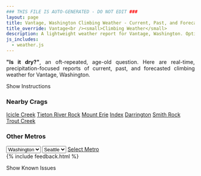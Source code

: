 ```yaml
---
### THIS FILE IS AUTO-GENERATED - DO NOT EDIT ###
layout: page
title: Vantage, Washington Climbing Weather - Current, Past, and Forecasted Report
title_override: Vantage<br /><small>Climbing Weather</small>
description: A lightweight weather report for Vantage, Washington. Optimized for slow internet connections.
js_includes:
  - weather.js
---
```


<section class="measure center lh-copy f5-ns f6 ph2 mv4" style="text-align: justify;">
<strong>"Is it dry?"</strong>, an oft-repeated, age-old question. Here are real-time,
precipitation-focused reports of current, past, and forecasted climbing weather for Vantage, Washington.
</section>

<p id="settings-toggle" class="mw5 b center tc hover-light-red black-70 pointer">Show Instructions</p>
<section id="settings" class="overflow-hidden" style="display:none;">
    <div class="mv2 ph2 center">
        <div class="fn f6 tc pv2">
            <p class="measure lh-copy center"><strong>Show/hide hourly forecasts</strong> by clicking the desired day.</p>
            <hr class="mw5 p0 mv2 o-60 b0 bt b--light-red light-red bg-light-red">
            <p class="measure lh-copy center"><strong>Current and Past conditions</strong> are measured by the nearest weather station. <strong>Forecast conditions</strong> are calculated and polled separately.</p>
            <hr class="mw5 p0 mv2 o-60 b0 bt b--light-red light-red bg-light-red">
            <p class="measure lh-copy center"><strong>Having issues?</strong> Try <a id="clear-cache" class="no-underline relative fancy-link light-red hover-light-red" href="#">clearing the local cache</a>.</p>
            <hr class="mw5 p0 mv2 o-60 b0 bt b--light-red light-red bg-light-red">
            <p class="measure lh-copy center">Weather data sourced from <a class="no-underline fancy-link relative light-red" target="_blank" href="https://www.weather.gov/documentation/services-web-api">weather.gov</a>.</p>
        </div>
    </div>
</section>
<section id="weather" data-crag="vantage-washington" class="mv4-ns mv3 ph2 center"></section>
<section id="nearby" class="tc lh-copy">
  <h3>Nearby Crags</h3>
<a class="nowrap no-underline fancy-link relative light-red mh3" href="/crags/icicle-creek-washington-weather.html">Icicle Creek</a>
<a class="nowrap no-underline fancy-link relative light-red mh3" href="/crags/tieton-river-rock-washington-weather.html">Tieton River Rock</a>
<a class="nowrap no-underline fancy-link relative light-red mh3" href="/crags/mount-erie-washington-weather.html">Mount Erie</a>
<a class="nowrap no-underline fancy-link relative light-red mh3" href="/crags/index-washington-weather.html">Index</a>
<a class="nowrap no-underline fancy-link relative light-red mh3" href="/crags/darrington-washington-weather.html">Darrington</a>
<a class="nowrap no-underline fancy-link relative light-red mh3" href="/crags/smith-rock-oregon-weather.html">Smith Rock</a>
<a class="nowrap no-underline fancy-link relative light-red mh3" href="/crags/trout-creek-oregon-weather.html">Trout Creek</a>
</section>
<section id="nearby" class="tc lh-copy">
  <h3>Other Metros</h3>
  <select class="ma1 bg-near-white pa2" id="stateSel">
    <option value="Texas">Texas</option>
    <option value="Washington" selected>Washington</option>
    <option value="Colorado">Colorado</option>
    <option value="Tennessee">Tennessee</option>
    <option value="Utah">Utah</option>
    <option value="California">California</option>
  </select>
  <select class="ma1 bg-near-white pa2" id="citySel">
    <option value="Seattle" selected>Seattle</option>
  </select>
  <a id="selectMetro" class="f6 link dim ph3 pv2 ma1 dib white bg-light-red" href="/crags/seattle-washington-weather.html">Select Metro</a>
  <script>
    var states = [];
    states["Texas"] = "Austin"
    states["Washington"] = "Seattle"
    states["Colorado"] = "Denver"
    states["Tennessee"] = "Nashville"
    states["Utah"] = "Salt Lake City"
    states["California"] = "San Francisco|Los Angeles"
  </script>
</section>
{% include feedback.html %}
<p id="issues-toggle" class="mw5 b center tc hover-light-red black-70 pointer">Show Known Issues</p>
<section id="issues" class="overflow-hidden tc f6">
</section>

<script>
  var weekly_OTX_54_74 = {"updated":"2021-02-04T07:01:31+00:00","units":"us","forecastGenerator":"BaselineForecastGenerator","generatedAt":"2021-02-04T08:47:25+00:00","updateTime":"2021-02-04T07:01:31+00:00","validTimes":"2021-02-04T01:00:00+00:00/P7D","elevation":{"value":374.904,"unitCode":"unit:m"},"periods":[{"number":1,"name":"Overnight","startTime":"2021-02-04T00:00:00-08:00","endTime":"2021-02-04T06:00:00-08:00","isDaytime":false,"temperature":33,"temperatureUnit":"F","temperatureTrend":null,"windSpeed":"7 mph","windDirection":"W","icon":"https://api.weather.gov/icons/land/night/bkn?size=medium","shortForecast":"Mostly Cloudy","detailedForecast":"Mostly cloudy, with a low around 33. West wind around 7 mph."},{"number":2,"name":"Thursday","startTime":"2021-02-04T06:00:00-08:00","endTime":"2021-02-04T18:00:00-08:00","isDaytime":true,"temperature":45,"temperatureUnit":"F","temperatureTrend":"falling","windSpeed":"7 to 13 mph","windDirection":"W","icon":"https://api.weather.gov/icons/land/day/bkn?size=medium","shortForecast":"Partly Sunny","detailedForecast":"Partly sunny. High near 45, with temperatures falling to around 41 in the afternoon. West wind 7 to 13 mph, with gusts as high as 21 mph."},{"number":3,"name":"Thursday Night","startTime":"2021-02-04T18:00:00-08:00","endTime":"2021-02-05T06:00:00-08:00","isDaytime":false,"temperature":37,"temperatureUnit":"F","temperatureTrend":null,"windSpeed":"13 mph","windDirection":"SW","icon":"https://api.weather.gov/icons/land/night/sct?size=medium","shortForecast":"Partly Cloudy","detailedForecast":"Partly cloudy, with a low around 37. Southwest wind around 13 mph, with gusts as high as 21 mph."},{"number":4,"name":"Friday","startTime":"2021-02-05T06:00:00-08:00","endTime":"2021-02-05T18:00:00-08:00","isDaytime":true,"temperature":51,"temperatureUnit":"F","temperatureTrend":null,"windSpeed":"10 to 16 mph","windDirection":"W","icon":"https://api.weather.gov/icons/land/day/few?size=medium","shortForecast":"Sunny","detailedForecast":"Sunny, with a high near 51. West wind 10 to 16 mph, with gusts as high as 26 mph."},{"number":5,"name":"Friday Night","startTime":"2021-02-05T18:00:00-08:00","endTime":"2021-02-06T06:00:00-08:00","isDaytime":false,"temperature":34,"temperatureUnit":"F","temperatureTrend":null,"windSpeed":"8 to 13 mph","windDirection":"W","icon":"https://api.weather.gov/icons/land/night/few?size=medium","shortForecast":"Mostly Clear","detailedForecast":"Mostly clear, with a low around 34. West wind 8 to 13 mph, with gusts as high as 21 mph."},{"number":6,"name":"Saturday","startTime":"2021-02-06T06:00:00-08:00","endTime":"2021-02-06T18:00:00-08:00","isDaytime":true,"temperature":48,"temperatureUnit":"F","temperatureTrend":null,"windSpeed":"10 to 15 mph","windDirection":"W","icon":"https://api.weather.gov/icons/land/day/sct?size=medium","shortForecast":"Mostly Sunny","detailedForecast":"Mostly sunny, with a high near 48."},{"number":7,"name":"Saturday Night","startTime":"2021-02-06T18:00:00-08:00","endTime":"2021-02-07T06:00:00-08:00","isDaytime":false,"temperature":33,"temperatureUnit":"F","temperatureTrend":null,"windSpeed":"8 to 13 mph","windDirection":"W","icon":"https://api.weather.gov/icons/land/night/few?size=medium","shortForecast":"Mostly Clear","detailedForecast":"Mostly clear, with a low around 33."},{"number":8,"name":"Sunday","startTime":"2021-02-07T06:00:00-08:00","endTime":"2021-02-07T18:00:00-08:00","isDaytime":true,"temperature":45,"temperatureUnit":"F","temperatureTrend":null,"windSpeed":"9 mph","windDirection":"W","icon":"https://api.weather.gov/icons/land/day/sct?size=medium","shortForecast":"Mostly Sunny","detailedForecast":"Mostly sunny, with a high near 45."},{"number":9,"name":"Sunday Night","startTime":"2021-02-07T18:00:00-08:00","endTime":"2021-02-08T06:00:00-08:00","isDaytime":false,"temperature":30,"temperatureUnit":"F","temperatureTrend":null,"windSpeed":"8 mph","windDirection":"NW","icon":"https://api.weather.gov/icons/land/night/sct?size=medium","shortForecast":"Partly Cloudy","detailedForecast":"Partly cloudy, with a low around 30."},{"number":10,"name":"Monday","startTime":"2021-02-08T06:00:00-08:00","endTime":"2021-02-08T18:00:00-08:00","isDaytime":true,"temperature":41,"temperatureUnit":"F","temperatureTrend":null,"windSpeed":"8 mph","windDirection":"N","icon":"https://api.weather.gov/icons/land/day/sct?size=medium","shortForecast":"Mostly Sunny","detailedForecast":"Mostly sunny, with a high near 41."},{"number":11,"name":"Monday Night","startTime":"2021-02-08T18:00:00-08:00","endTime":"2021-02-09T06:00:00-08:00","isDaytime":false,"temperature":27,"temperatureUnit":"F","temperatureTrend":null,"windSpeed":"7 mph","windDirection":"N","icon":"https://api.weather.gov/icons/land/night/sct?size=medium","shortForecast":"Partly Cloudy","detailedForecast":"Partly cloudy, with a low around 27."},{"number":12,"name":"Tuesday","startTime":"2021-02-09T06:00:00-08:00","endTime":"2021-02-09T18:00:00-08:00","isDaytime":true,"temperature":39,"temperatureUnit":"F","temperatureTrend":null,"windSpeed":"9 mph","windDirection":"N","icon":"https://api.weather.gov/icons/land/day/sct?size=medium","shortForecast":"Mostly Sunny","detailedForecast":"Mostly sunny, with a high near 39."},{"number":13,"name":"Tuesday Night","startTime":"2021-02-09T18:00:00-08:00","endTime":"2021-02-10T06:00:00-08:00","isDaytime":false,"temperature":26,"temperatureUnit":"F","temperatureTrend":null,"windSpeed":"8 mph","windDirection":"N","icon":"https://api.weather.gov/icons/land/night/sct?size=medium","shortForecast":"Partly Cloudy","detailedForecast":"Partly cloudy, with a low around 26."},{"number":14,"name":"Wednesday","startTime":"2021-02-10T06:00:00-08:00","endTime":"2021-02-10T18:00:00-08:00","isDaytime":true,"temperature":38,"temperatureUnit":"F","temperatureTrend":null,"windSpeed":"6 to 9 mph","windDirection":"N","icon":"https://api.weather.gov/icons/land/day/bkn?size=medium","shortForecast":"Partly Sunny","detailedForecast":"Partly sunny, with a high near 38."}]}
  var hourly_OTX_54_74 = {"@context":["https://geojson.org/geojson-ld/geojson-context.jsonld",{"@version":"1.1","wx":"https://api.weather.gov/ontology#","geo":"http://www.opengis.net/ont/geosparql#","unit":"http://codes.wmo.int/common/unit/","@vocab":"https://api.weather.gov/ontology#"}],"type":"Feature","geometry":{"type":"Polygon","coordinates":[[[-119.9892159,47.0239518],[-119.98355620000001,47.0032513],[-119.9532781,47.0070976],[-119.9589313,47.0277982],[-119.9892159,47.0239518]]]},"properties":{"updated":"2021-02-04T07:01:31+00:00","units":"us","forecastGenerator":"HourlyForecastGenerator","generatedAt":"2021-02-04T08:47:26+00:00","updateTime":"2021-02-04T07:01:31+00:00","validTimes":"2021-02-04T01:00:00+00:00/P7D","elevation":{"value":374.904,"unitCode":"unit:m"},"periods":[{"number":1,"name":"","startTime":"2021-02-04T00:00:00-08:00","endTime":"2021-02-04T01:00:00-08:00","isDaytime":false,"temperature":34,"temperatureUnit":"F","temperatureTrend":null,"windSpeed":"7 mph","windDirection":"W","icon":"https://api.weather.gov/icons/land/night/sct?size=small","shortForecast":"Partly Cloudy","detailedForecast":""},{"number":2,"name":"","startTime":"2021-02-04T01:00:00-08:00","endTime":"2021-02-04T02:00:00-08:00","isDaytime":false,"temperature":33,"temperatureUnit":"F","temperatureTrend":null,"windSpeed":"7 mph","windDirection":"W","icon":"https://api.weather.gov/icons/land/night/sct?size=small","shortForecast":"Partly Cloudy","detailedForecast":""},{"number":3,"name":"","startTime":"2021-02-04T02:00:00-08:00","endTime":"2021-02-04T03:00:00-08:00","isDaytime":false,"temperature":34,"temperatureUnit":"F","temperatureTrend":null,"windSpeed":"7 mph","windDirection":"W","icon":"https://api.weather.gov/icons/land/night/bkn?size=small","shortForecast":"Mostly Cloudy","detailedForecast":""},{"number":4,"name":"","startTime":"2021-02-04T03:00:00-08:00","endTime":"2021-02-04T04:00:00-08:00","isDaytime":false,"temperature":34,"temperatureUnit":"F","temperatureTrend":null,"windSpeed":"7 mph","windDirection":"W","icon":"https://api.weather.gov/icons/land/night/bkn?size=small","shortForecast":"Mostly Cloudy","detailedForecast":""},{"number":5,"name":"","startTime":"2021-02-04T04:00:00-08:00","endTime":"2021-02-04T05:00:00-08:00","isDaytime":false,"temperature":34,"temperatureUnit":"F","temperatureTrend":null,"windSpeed":"7 mph","windDirection":"W","icon":"https://api.weather.gov/icons/land/night/bkn?size=small","shortForecast":"Mostly Cloudy","detailedForecast":""},{"number":6,"name":"","startTime":"2021-02-04T05:00:00-08:00","endTime":"2021-02-04T06:00:00-08:00","isDaytime":false,"temperature":34,"temperatureUnit":"F","temperatureTrend":null,"windSpeed":"7 mph","windDirection":"W","icon":"https://api.weather.gov/icons/land/night/bkn?size=small","shortForecast":"Mostly Cloudy","detailedForecast":""},{"number":7,"name":"","startTime":"2021-02-04T06:00:00-08:00","endTime":"2021-02-04T07:00:00-08:00","isDaytime":true,"temperature":34,"temperatureUnit":"F","temperatureTrend":null,"windSpeed":"7 mph","windDirection":"W","icon":"https://api.weather.gov/icons/land/day/bkn?size=small","shortForecast":"Mostly Cloudy","detailedForecast":""},{"number":8,"name":"","startTime":"2021-02-04T07:00:00-08:00","endTime":"2021-02-04T08:00:00-08:00","isDaytime":true,"temperature":34,"temperatureUnit":"F","temperatureTrend":null,"windSpeed":"8 mph","windDirection":"W","icon":"https://api.weather.gov/icons/land/day/bkn?size=small","shortForecast":"Mostly Cloudy","detailedForecast":""},{"number":9,"name":"","startTime":"2021-02-04T08:00:00-08:00","endTime":"2021-02-04T09:00:00-08:00","isDaytime":true,"temperature":34,"temperatureUnit":"F","temperatureTrend":null,"windSpeed":"7 mph","windDirection":"W","icon":"https://api.weather.gov/icons/land/day/bkn?size=small","shortForecast":"Mostly Cloudy","detailedForecast":""},{"number":10,"name":"","startTime":"2021-02-04T09:00:00-08:00","endTime":"2021-02-04T10:00:00-08:00","isDaytime":true,"temperature":36,"temperatureUnit":"F","temperatureTrend":null,"windSpeed":"8 mph","windDirection":"W","icon":"https://api.weather.gov/icons/land/day/bkn?size=small","shortForecast":"Mostly Cloudy","detailedForecast":""},{"number":11,"name":"","startTime":"2021-02-04T10:00:00-08:00","endTime":"2021-02-04T11:00:00-08:00","isDaytime":true,"temperature":38,"temperatureUnit":"F","temperatureTrend":null,"windSpeed":"9 mph","windDirection":"W","icon":"https://api.weather.gov/icons/land/day/bkn?size=small","shortForecast":"Mostly Cloudy","detailedForecast":""},{"number":12,"name":"","startTime":"2021-02-04T11:00:00-08:00","endTime":"2021-02-04T12:00:00-08:00","isDaytime":true,"temperature":41,"temperatureUnit":"F","temperatureTrend":null,"windSpeed":"9 mph","windDirection":"W","icon":"https://api.weather.gov/icons/land/day/bkn?size=small","shortForecast":"Partly Sunny","detailedForecast":""},{"number":13,"name":"","startTime":"2021-02-04T12:00:00-08:00","endTime":"2021-02-04T13:00:00-08:00","isDaytime":true,"temperature":42,"temperatureUnit":"F","temperatureTrend":null,"windSpeed":"9 mph","windDirection":"W","icon":"https://api.weather.gov/icons/land/day/bkn?size=small","shortForecast":"Partly Sunny","detailedForecast":""},{"number":14,"name":"","startTime":"2021-02-04T13:00:00-08:00","endTime":"2021-02-04T14:00:00-08:00","isDaytime":true,"temperature":44,"temperatureUnit":"F","temperatureTrend":null,"windSpeed":"12 mph","windDirection":"W","icon":"https://api.weather.gov/icons/land/day/bkn?size=small","shortForecast":"Partly Sunny","detailedForecast":""},{"number":15,"name":"","startTime":"2021-02-04T14:00:00-08:00","endTime":"2021-02-04T15:00:00-08:00","isDaytime":true,"temperature":45,"temperatureUnit":"F","temperatureTrend":null,"windSpeed":"12 mph","windDirection":"W","icon":"https://api.weather.gov/icons/land/day/sct?size=small","shortForecast":"Mostly Sunny","detailedForecast":""},{"number":16,"name":"","startTime":"2021-02-04T15:00:00-08:00","endTime":"2021-02-04T16:00:00-08:00","isDaytime":true,"temperature":45,"temperatureUnit":"F","temperatureTrend":null,"windSpeed":"12 mph","windDirection":"W","icon":"https://api.weather.gov/icons/land/day/sct?size=small","shortForecast":"Mostly Sunny","detailedForecast":""},{"number":17,"name":"","startTime":"2021-02-04T16:00:00-08:00","endTime":"2021-02-04T17:00:00-08:00","isDaytime":true,"temperature":44,"temperatureUnit":"F","temperatureTrend":null,"windSpeed":"13 mph","windDirection":"W","icon":"https://api.weather.gov/icons/land/day/sct?size=small","shortForecast":"Mostly Sunny","detailedForecast":""},{"number":18,"name":"","startTime":"2021-02-04T17:00:00-08:00","endTime":"2021-02-04T18:00:00-08:00","isDaytime":true,"temperature":41,"temperatureUnit":"F","temperatureTrend":null,"windSpeed":"10 mph","windDirection":"W","icon":"https://api.weather.gov/icons/land/day/sct?size=small","shortForecast":"Mostly Sunny","detailedForecast":""},{"number":19,"name":"","startTime":"2021-02-04T18:00:00-08:00","endTime":"2021-02-04T19:00:00-08:00","isDaytime":false,"temperature":40,"temperatureUnit":"F","temperatureTrend":null,"windSpeed":"10 mph","windDirection":"SW","icon":"https://api.weather.gov/icons/land/night/sct?size=small","shortForecast":"Partly Cloudy","detailedForecast":""},{"number":20,"name":"","startTime":"2021-02-04T19:00:00-08:00","endTime":"2021-02-04T20:00:00-08:00","isDaytime":false,"temperature":40,"temperatureUnit":"F","temperatureTrend":null,"windSpeed":"10 mph","windDirection":"SW","icon":"https://api.weather.gov/icons/land/night/sct?size=small","shortForecast":"Partly Cloudy","detailedForecast":""},{"number":21,"name":"","startTime":"2021-02-04T20:00:00-08:00","endTime":"2021-02-04T21:00:00-08:00","isDaytime":false,"temperature":39,"temperatureUnit":"F","temperatureTrend":null,"windSpeed":"10 mph","windDirection":"SW","icon":"https://api.weather.gov/icons/land/night/sct?size=small","shortForecast":"Partly Cloudy","detailedForecast":""},{"number":22,"name":"","startTime":"2021-02-04T21:00:00-08:00","endTime":"2021-02-04T22:00:00-08:00","isDaytime":false,"temperature":39,"temperatureUnit":"F","temperatureTrend":null,"windSpeed":"10 mph","windDirection":"SW","icon":"https://api.weather.gov/icons/land/night/sct?size=small","shortForecast":"Partly Cloudy","detailedForecast":""},{"number":23,"name":"","startTime":"2021-02-04T22:00:00-08:00","endTime":"2021-02-04T23:00:00-08:00","isDaytime":false,"temperature":39,"temperatureUnit":"F","temperatureTrend":null,"windSpeed":"10 mph","windDirection":"SW","icon":"https://api.weather.gov/icons/land/night/sct?size=small","shortForecast":"Partly Cloudy","detailedForecast":""},{"number":24,"name":"","startTime":"2021-02-04T23:00:00-08:00","endTime":"2021-02-05T00:00:00-08:00","isDaytime":false,"temperature":37,"temperatureUnit":"F","temperatureTrend":null,"windSpeed":"10 mph","windDirection":"SW","icon":"https://api.weather.gov/icons/land/night/sct?size=small","shortForecast":"Partly Cloudy","detailedForecast":""},{"number":25,"name":"","startTime":"2021-02-05T00:00:00-08:00","endTime":"2021-02-05T01:00:00-08:00","isDaytime":false,"temperature":37,"temperatureUnit":"F","temperatureTrend":null,"windSpeed":"10 mph","windDirection":"SW","icon":"https://api.weather.gov/icons/land/night/sct?size=small","shortForecast":"Partly Cloudy","detailedForecast":""},{"number":26,"name":"","startTime":"2021-02-05T01:00:00-08:00","endTime":"2021-02-05T02:00:00-08:00","isDaytime":false,"temperature":37,"temperatureUnit":"F","temperatureTrend":null,"windSpeed":"10 mph","windDirection":"SW","icon":"https://api.weather.gov/icons/land/night/sct?size=small","shortForecast":"Partly Cloudy","detailedForecast":""},{"number":27,"name":"","startTime":"2021-02-05T02:00:00-08:00","endTime":"2021-02-05T03:00:00-08:00","isDaytime":false,"temperature":38,"temperatureUnit":"F","temperatureTrend":null,"windSpeed":"10 mph","windDirection":"SW","icon":"https://api.weather.gov/icons/land/night/sct?size=small","shortForecast":"Partly Cloudy","detailedForecast":""},{"number":28,"name":"","startTime":"2021-02-05T03:00:00-08:00","endTime":"2021-02-05T04:00:00-08:00","isDaytime":false,"temperature":38,"temperatureUnit":"F","temperatureTrend":null,"windSpeed":"10 mph","windDirection":"SW","icon":"https://api.weather.gov/icons/land/night/sct?size=small","shortForecast":"Partly Cloudy","detailedForecast":""},{"number":29,"name":"","startTime":"2021-02-05T04:00:00-08:00","endTime":"2021-02-05T05:00:00-08:00","isDaytime":false,"temperature":37,"temperatureUnit":"F","temperatureTrend":null,"windSpeed":"13 mph","windDirection":"SW","icon":"https://api.weather.gov/icons/land/night/sct?size=small","shortForecast":"Partly Cloudy","detailedForecast":""},{"number":30,"name":"","startTime":"2021-02-05T05:00:00-08:00","endTime":"2021-02-05T06:00:00-08:00","isDaytime":false,"temperature":37,"temperatureUnit":"F","temperatureTrend":null,"windSpeed":"13 mph","windDirection":"SW","icon":"https://api.weather.gov/icons/land/night/sct?size=small","shortForecast":"Partly Cloudy","detailedForecast":""},{"number":31,"name":"","startTime":"2021-02-05T06:00:00-08:00","endTime":"2021-02-05T07:00:00-08:00","isDaytime":true,"temperature":38,"temperatureUnit":"F","temperatureTrend":null,"windSpeed":"13 mph","windDirection":"SW","icon":"https://api.weather.gov/icons/land/day/sct?size=small","shortForecast":"Mostly Sunny","detailedForecast":""},{"number":32,"name":"","startTime":"2021-02-05T07:00:00-08:00","endTime":"2021-02-05T08:00:00-08:00","isDaytime":true,"temperature":39,"temperatureUnit":"F","temperatureTrend":null,"windSpeed":"16 mph","windDirection":"W","icon":"https://api.weather.gov/icons/land/day/few?size=small","shortForecast":"Sunny","detailedForecast":""},{"number":33,"name":"","startTime":"2021-02-05T08:00:00-08:00","endTime":"2021-02-05T09:00:00-08:00","isDaytime":true,"temperature":41,"temperatureUnit":"F","temperatureTrend":null,"windSpeed":"16 mph","windDirection":"W","icon":"https://api.weather.gov/icons/land/day/few?size=small","shortForecast":"Sunny","detailedForecast":""},{"number":34,"name":"","startTime":"2021-02-05T09:00:00-08:00","endTime":"2021-02-05T10:00:00-08:00","isDaytime":true,"temperature":44,"temperatureUnit":"F","temperatureTrend":null,"windSpeed":"16 mph","windDirection":"W","icon":"https://api.weather.gov/icons/land/day/few?size=small","shortForecast":"Sunny","detailedForecast":""},{"number":35,"name":"","startTime":"2021-02-05T10:00:00-08:00","endTime":"2021-02-05T11:00:00-08:00","isDaytime":true,"temperature":46,"temperatureUnit":"F","temperatureTrend":null,"windSpeed":"13 mph","windDirection":"W","icon":"https://api.weather.gov/icons/land/day/few?size=small","shortForecast":"Sunny","detailedForecast":""},{"number":36,"name":"","startTime":"2021-02-05T11:00:00-08:00","endTime":"2021-02-05T12:00:00-08:00","isDaytime":true,"temperature":48,"temperatureUnit":"F","temperatureTrend":null,"windSpeed":"13 mph","windDirection":"W","icon":"https://api.weather.gov/icons/land/day/few?size=small","shortForecast":"Sunny","detailedForecast":""},{"number":37,"name":"","startTime":"2021-02-05T12:00:00-08:00","endTime":"2021-02-05T13:00:00-08:00","isDaytime":true,"temperature":49,"temperatureUnit":"F","temperatureTrend":null,"windSpeed":"13 mph","windDirection":"W","icon":"https://api.weather.gov/icons/land/day/few?size=small","shortForecast":"Sunny","detailedForecast":""},{"number":38,"name":"","startTime":"2021-02-05T13:00:00-08:00","endTime":"2021-02-05T14:00:00-08:00","isDaytime":true,"temperature":50,"temperatureUnit":"F","temperatureTrend":null,"windSpeed":"10 mph","windDirection":"W","icon":"https://api.weather.gov/icons/land/day/few?size=small","shortForecast":"Sunny","detailedForecast":""},{"number":39,"name":"","startTime":"2021-02-05T14:00:00-08:00","endTime":"2021-02-05T15:00:00-08:00","isDaytime":true,"temperature":51,"temperatureUnit":"F","temperatureTrend":null,"windSpeed":"10 mph","windDirection":"W","icon":"https://api.weather.gov/icons/land/day/few?size=small","shortForecast":"Sunny","detailedForecast":""},{"number":40,"name":"","startTime":"2021-02-05T15:00:00-08:00","endTime":"2021-02-05T16:00:00-08:00","isDaytime":true,"temperature":51,"temperatureUnit":"F","temperatureTrend":null,"windSpeed":"10 mph","windDirection":"W","icon":"https://api.weather.gov/icons/land/day/few?size=small","shortForecast":"Sunny","detailedForecast":""},{"number":41,"name":"","startTime":"2021-02-05T16:00:00-08:00","endTime":"2021-02-05T17:00:00-08:00","isDaytime":true,"temperature":50,"temperatureUnit":"F","temperatureTrend":null,"windSpeed":"13 mph","windDirection":"W","icon":"https://api.weather.gov/icons/land/day/few?size=small","shortForecast":"Sunny","detailedForecast":""},{"number":42,"name":"","startTime":"2021-02-05T17:00:00-08:00","endTime":"2021-02-05T18:00:00-08:00","isDaytime":true,"temperature":48,"temperatureUnit":"F","temperatureTrend":null,"windSpeed":"13 mph","windDirection":"W","icon":"https://api.weather.gov/icons/land/day/few?size=small","shortForecast":"Sunny","detailedForecast":""},{"number":43,"name":"","startTime":"2021-02-05T18:00:00-08:00","endTime":"2021-02-05T19:00:00-08:00","isDaytime":false,"temperature":45,"temperatureUnit":"F","temperatureTrend":null,"windSpeed":"13 mph","windDirection":"W","icon":"https://api.weather.gov/icons/land/night/few?size=small","shortForecast":"Mostly Clear","detailedForecast":""},{"number":44,"name":"","startTime":"2021-02-05T19:00:00-08:00","endTime":"2021-02-05T20:00:00-08:00","isDaytime":false,"temperature":42,"temperatureUnit":"F","temperatureTrend":null,"windSpeed":"8 mph","windDirection":"W","icon":"https://api.weather.gov/icons/land/night/few?size=small","shortForecast":"Mostly Clear","detailedForecast":""},{"number":45,"name":"","startTime":"2021-02-05T20:00:00-08:00","endTime":"2021-02-05T21:00:00-08:00","isDaytime":false,"temperature":40,"temperatureUnit":"F","temperatureTrend":null,"windSpeed":"8 mph","windDirection":"W","icon":"https://api.weather.gov/icons/land/night/few?size=small","shortForecast":"Mostly Clear","detailedForecast":""},{"number":46,"name":"","startTime":"2021-02-05T21:00:00-08:00","endTime":"2021-02-05T22:00:00-08:00","isDaytime":false,"temperature":39,"temperatureUnit":"F","temperatureTrend":null,"windSpeed":"8 mph","windDirection":"W","icon":"https://api.weather.gov/icons/land/night/few?size=small","shortForecast":"Mostly Clear","detailedForecast":""},{"number":47,"name":"","startTime":"2021-02-05T22:00:00-08:00","endTime":"2021-02-05T23:00:00-08:00","isDaytime":false,"temperature":38,"temperatureUnit":"F","temperatureTrend":null,"windSpeed":"8 mph","windDirection":"W","icon":"https://api.weather.gov/icons/land/night/few?size=small","shortForecast":"Mostly Clear","detailedForecast":""},{"number":48,"name":"","startTime":"2021-02-05T23:00:00-08:00","endTime":"2021-02-06T00:00:00-08:00","isDaytime":false,"temperature":37,"temperatureUnit":"F","temperatureTrend":null,"windSpeed":"8 mph","windDirection":"W","icon":"https://api.weather.gov/icons/land/night/few?size=small","shortForecast":"Mostly Clear","detailedForecast":""},{"number":49,"name":"","startTime":"2021-02-06T00:00:00-08:00","endTime":"2021-02-06T01:00:00-08:00","isDaytime":false,"temperature":37,"temperatureUnit":"F","temperatureTrend":null,"windSpeed":"8 mph","windDirection":"W","icon":"https://api.weather.gov/icons/land/night/few?size=small","shortForecast":"Mostly Clear","detailedForecast":""},{"number":50,"name":"","startTime":"2021-02-06T01:00:00-08:00","endTime":"2021-02-06T02:00:00-08:00","isDaytime":false,"temperature":36,"temperatureUnit":"F","temperatureTrend":null,"windSpeed":"9 mph","windDirection":"W","icon":"https://api.weather.gov/icons/land/night/few?size=small","shortForecast":"Mostly Clear","detailedForecast":""},{"number":51,"name":"","startTime":"2021-02-06T02:00:00-08:00","endTime":"2021-02-06T03:00:00-08:00","isDaytime":false,"temperature":36,"temperatureUnit":"F","temperatureTrend":null,"windSpeed":"9 mph","windDirection":"W","icon":"https://api.weather.gov/icons/land/night/few?size=small","shortForecast":"Mostly Clear","detailedForecast":""},{"number":52,"name":"","startTime":"2021-02-06T03:00:00-08:00","endTime":"2021-02-06T04:00:00-08:00","isDaytime":false,"temperature":35,"temperatureUnit":"F","temperatureTrend":null,"windSpeed":"9 mph","windDirection":"W","icon":"https://api.weather.gov/icons/land/night/few?size=small","shortForecast":"Mostly Clear","detailedForecast":""},{"number":53,"name":"","startTime":"2021-02-06T04:00:00-08:00","endTime":"2021-02-06T05:00:00-08:00","isDaytime":false,"temperature":35,"temperatureUnit":"F","temperatureTrend":null,"windSpeed":"10 mph","windDirection":"W","icon":"https://api.weather.gov/icons/land/night/sct?size=small","shortForecast":"Partly Cloudy","detailedForecast":""},{"number":54,"name":"","startTime":"2021-02-06T05:00:00-08:00","endTime":"2021-02-06T06:00:00-08:00","isDaytime":false,"temperature":34,"temperatureUnit":"F","temperatureTrend":null,"windSpeed":"10 mph","windDirection":"W","icon":"https://api.weather.gov/icons/land/night/sct?size=small","shortForecast":"Partly Cloudy","detailedForecast":""},{"number":55,"name":"","startTime":"2021-02-06T06:00:00-08:00","endTime":"2021-02-06T07:00:00-08:00","isDaytime":true,"temperature":34,"temperatureUnit":"F","temperatureTrend":null,"windSpeed":"10 mph","windDirection":"W","icon":"https://api.weather.gov/icons/land/day/sct?size=small","shortForecast":"Mostly Sunny","detailedForecast":""},{"number":56,"name":"","startTime":"2021-02-06T07:00:00-08:00","endTime":"2021-02-06T08:00:00-08:00","isDaytime":true,"temperature":34,"temperatureUnit":"F","temperatureTrend":null,"windSpeed":"10 mph","windDirection":"W","icon":"https://api.weather.gov/icons/land/day/sct?size=small","shortForecast":"Mostly Sunny","detailedForecast":""},{"number":57,"name":"","startTime":"2021-02-06T08:00:00-08:00","endTime":"2021-02-06T09:00:00-08:00","isDaytime":true,"temperature":36,"temperatureUnit":"F","temperatureTrend":null,"windSpeed":"10 mph","windDirection":"W","icon":"https://api.weather.gov/icons/land/day/sct?size=small","shortForecast":"Mostly Sunny","detailedForecast":""},{"number":58,"name":"","startTime":"2021-02-06T09:00:00-08:00","endTime":"2021-02-06T10:00:00-08:00","isDaytime":true,"temperature":38,"temperatureUnit":"F","temperatureTrend":null,"windSpeed":"10 mph","windDirection":"W","icon":"https://api.weather.gov/icons/land/day/sct?size=small","shortForecast":"Mostly Sunny","detailedForecast":""},{"number":59,"name":"","startTime":"2021-02-06T10:00:00-08:00","endTime":"2021-02-06T11:00:00-08:00","isDaytime":true,"temperature":40,"temperatureUnit":"F","temperatureTrend":null,"windSpeed":"12 mph","windDirection":"W","icon":"https://api.weather.gov/icons/land/day/sct?size=small","shortForecast":"Mostly Sunny","detailedForecast":""},{"number":60,"name":"","startTime":"2021-02-06T11:00:00-08:00","endTime":"2021-02-06T12:00:00-08:00","isDaytime":true,"temperature":43,"temperatureUnit":"F","temperatureTrend":null,"windSpeed":"12 mph","windDirection":"W","icon":"https://api.weather.gov/icons/land/day/sct?size=small","shortForecast":"Mostly Sunny","detailedForecast":""},{"number":61,"name":"","startTime":"2021-02-06T12:00:00-08:00","endTime":"2021-02-06T13:00:00-08:00","isDaytime":true,"temperature":46,"temperatureUnit":"F","temperatureTrend":null,"windSpeed":"12 mph","windDirection":"W","icon":"https://api.weather.gov/icons/land/day/sct?size=small","shortForecast":"Mostly Sunny","detailedForecast":""},{"number":62,"name":"","startTime":"2021-02-06T13:00:00-08:00","endTime":"2021-02-06T14:00:00-08:00","isDaytime":true,"temperature":47,"temperatureUnit":"F","temperatureTrend":null,"windSpeed":"15 mph","windDirection":"W","icon":"https://api.weather.gov/icons/land/day/few?size=small","shortForecast":"Sunny","detailedForecast":""},{"number":63,"name":"","startTime":"2021-02-06T14:00:00-08:00","endTime":"2021-02-06T15:00:00-08:00","isDaytime":true,"temperature":48,"temperatureUnit":"F","temperatureTrend":null,"windSpeed":"15 mph","windDirection":"W","icon":"https://api.weather.gov/icons/land/day/few?size=small","shortForecast":"Sunny","detailedForecast":""},{"number":64,"name":"","startTime":"2021-02-06T15:00:00-08:00","endTime":"2021-02-06T16:00:00-08:00","isDaytime":true,"temperature":47,"temperatureUnit":"F","temperatureTrend":null,"windSpeed":"15 mph","windDirection":"W","icon":"https://api.weather.gov/icons/land/day/few?size=small","shortForecast":"Sunny","detailedForecast":""},{"number":65,"name":"","startTime":"2021-02-06T16:00:00-08:00","endTime":"2021-02-06T17:00:00-08:00","isDaytime":true,"temperature":46,"temperatureUnit":"F","temperatureTrend":null,"windSpeed":"13 mph","windDirection":"W","icon":"https://api.weather.gov/icons/land/day/few?size=small","shortForecast":"Sunny","detailedForecast":""},{"number":66,"name":"","startTime":"2021-02-06T17:00:00-08:00","endTime":"2021-02-06T18:00:00-08:00","isDaytime":true,"temperature":44,"temperatureUnit":"F","temperatureTrend":null,"windSpeed":"13 mph","windDirection":"W","icon":"https://api.weather.gov/icons/land/day/few?size=small","shortForecast":"Sunny","detailedForecast":""},{"number":67,"name":"","startTime":"2021-02-06T18:00:00-08:00","endTime":"2021-02-06T19:00:00-08:00","isDaytime":false,"temperature":43,"temperatureUnit":"F","temperatureTrend":null,"windSpeed":"13 mph","windDirection":"W","icon":"https://api.weather.gov/icons/land/night/few?size=small","shortForecast":"Mostly Clear","detailedForecast":""},{"number":68,"name":"","startTime":"2021-02-06T19:00:00-08:00","endTime":"2021-02-06T20:00:00-08:00","isDaytime":false,"temperature":41,"temperatureUnit":"F","temperatureTrend":null,"windSpeed":"12 mph","windDirection":"W","icon":"https://api.weather.gov/icons/land/night/few?size=small","shortForecast":"Mostly Clear","detailedForecast":""},{"number":69,"name":"","startTime":"2021-02-06T20:00:00-08:00","endTime":"2021-02-06T21:00:00-08:00","isDaytime":false,"temperature":40,"temperatureUnit":"F","temperatureTrend":null,"windSpeed":"12 mph","windDirection":"W","icon":"https://api.weather.gov/icons/land/night/few?size=small","shortForecast":"Mostly Clear","detailedForecast":""},{"number":70,"name":"","startTime":"2021-02-06T21:00:00-08:00","endTime":"2021-02-06T22:00:00-08:00","isDaytime":false,"temperature":39,"temperatureUnit":"F","temperatureTrend":null,"windSpeed":"12 mph","windDirection":"W","icon":"https://api.weather.gov/icons/land/night/few?size=small","shortForecast":"Mostly Clear","detailedForecast":""},{"number":71,"name":"","startTime":"2021-02-06T22:00:00-08:00","endTime":"2021-02-06T23:00:00-08:00","isDaytime":false,"temperature":38,"temperatureUnit":"F","temperatureTrend":null,"windSpeed":"10 mph","windDirection":"W","icon":"https://api.weather.gov/icons/land/night/few?size=small","shortForecast":"Mostly Clear","detailedForecast":""},{"number":72,"name":"","startTime":"2021-02-06T23:00:00-08:00","endTime":"2021-02-07T00:00:00-08:00","isDaytime":false,"temperature":38,"temperatureUnit":"F","temperatureTrend":null,"windSpeed":"10 mph","windDirection":"W","icon":"https://api.weather.gov/icons/land/night/few?size=small","shortForecast":"Mostly Clear","detailedForecast":""},{"number":73,"name":"","startTime":"2021-02-07T00:00:00-08:00","endTime":"2021-02-07T01:00:00-08:00","isDaytime":false,"temperature":38,"temperatureUnit":"F","temperatureTrend":null,"windSpeed":"10 mph","windDirection":"W","icon":"https://api.weather.gov/icons/land/night/few?size=small","shortForecast":"Mostly Clear","detailedForecast":""},{"number":74,"name":"","startTime":"2021-02-07T01:00:00-08:00","endTime":"2021-02-07T02:00:00-08:00","isDaytime":false,"temperature":37,"temperatureUnit":"F","temperatureTrend":null,"windSpeed":"10 mph","windDirection":"W","icon":"https://api.weather.gov/icons/land/night/few?size=small","shortForecast":"Mostly Clear","detailedForecast":""},{"number":75,"name":"","startTime":"2021-02-07T02:00:00-08:00","endTime":"2021-02-07T03:00:00-08:00","isDaytime":false,"temperature":36,"temperatureUnit":"F","temperatureTrend":null,"windSpeed":"10 mph","windDirection":"W","icon":"https://api.weather.gov/icons/land/night/few?size=small","shortForecast":"Mostly Clear","detailedForecast":""},{"number":76,"name":"","startTime":"2021-02-07T03:00:00-08:00","endTime":"2021-02-07T04:00:00-08:00","isDaytime":false,"temperature":35,"temperatureUnit":"F","temperatureTrend":null,"windSpeed":"10 mph","windDirection":"W","icon":"https://api.weather.gov/icons/land/night/few?size=small","shortForecast":"Mostly Clear","detailedForecast":""},{"number":77,"name":"","startTime":"2021-02-07T04:00:00-08:00","endTime":"2021-02-07T05:00:00-08:00","isDaytime":false,"temperature":34,"temperatureUnit":"F","temperatureTrend":null,"windSpeed":"8 mph","windDirection":"W","icon":"https://api.weather.gov/icons/land/night/sct?size=small","shortForecast":"Partly Cloudy","detailedForecast":""},{"number":78,"name":"","startTime":"2021-02-07T05:00:00-08:00","endTime":"2021-02-07T06:00:00-08:00","isDaytime":false,"temperature":34,"temperatureUnit":"F","temperatureTrend":null,"windSpeed":"8 mph","windDirection":"W","icon":"https://api.weather.gov/icons/land/night/sct?size=small","shortForecast":"Partly Cloudy","detailedForecast":""},{"number":79,"name":"","startTime":"2021-02-07T06:00:00-08:00","endTime":"2021-02-07T07:00:00-08:00","isDaytime":true,"temperature":33,"temperatureUnit":"F","temperatureTrend":null,"windSpeed":"8 mph","windDirection":"W","icon":"https://api.weather.gov/icons/land/day/sct?size=small","shortForecast":"Mostly Sunny","detailedForecast":""},{"number":80,"name":"","startTime":"2021-02-07T07:00:00-08:00","endTime":"2021-02-07T08:00:00-08:00","isDaytime":true,"temperature":33,"temperatureUnit":"F","temperatureTrend":null,"windSpeed":"8 mph","windDirection":"W","icon":"https://api.weather.gov/icons/land/day/sct?size=small","shortForecast":"Mostly Sunny","detailedForecast":""},{"number":81,"name":"","startTime":"2021-02-07T08:00:00-08:00","endTime":"2021-02-07T09:00:00-08:00","isDaytime":true,"temperature":34,"temperatureUnit":"F","temperatureTrend":null,"windSpeed":"8 mph","windDirection":"W","icon":"https://api.weather.gov/icons/land/day/sct?size=small","shortForecast":"Mostly Sunny","detailedForecast":""},{"number":82,"name":"","startTime":"2021-02-07T09:00:00-08:00","endTime":"2021-02-07T10:00:00-08:00","isDaytime":true,"temperature":36,"temperatureUnit":"F","temperatureTrend":null,"windSpeed":"8 mph","windDirection":"W","icon":"https://api.weather.gov/icons/land/day/sct?size=small","shortForecast":"Mostly Sunny","detailedForecast":""},{"number":83,"name":"","startTime":"2021-02-07T10:00:00-08:00","endTime":"2021-02-07T11:00:00-08:00","isDaytime":true,"temperature":39,"temperatureUnit":"F","temperatureTrend":null,"windSpeed":"8 mph","windDirection":"W","icon":"https://api.weather.gov/icons/land/day/sct?size=small","shortForecast":"Mostly Sunny","detailedForecast":""},{"number":84,"name":"","startTime":"2021-02-07T11:00:00-08:00","endTime":"2021-02-07T12:00:00-08:00","isDaytime":true,"temperature":41,"temperatureUnit":"F","temperatureTrend":null,"windSpeed":"8 mph","windDirection":"W","icon":"https://api.weather.gov/icons/land/day/sct?size=small","shortForecast":"Mostly Sunny","detailedForecast":""},{"number":85,"name":"","startTime":"2021-02-07T12:00:00-08:00","endTime":"2021-02-07T13:00:00-08:00","isDaytime":true,"temperature":43,"temperatureUnit":"F","temperatureTrend":null,"windSpeed":"8 mph","windDirection":"W","icon":"https://api.weather.gov/icons/land/day/sct?size=small","shortForecast":"Mostly Sunny","detailedForecast":""},{"number":86,"name":"","startTime":"2021-02-07T13:00:00-08:00","endTime":"2021-02-07T14:00:00-08:00","isDaytime":true,"temperature":45,"temperatureUnit":"F","temperatureTrend":null,"windSpeed":"9 mph","windDirection":"W","icon":"https://api.weather.gov/icons/land/day/sct?size=small","shortForecast":"Mostly Sunny","detailedForecast":""},{"number":87,"name":"","startTime":"2021-02-07T14:00:00-08:00","endTime":"2021-02-07T15:00:00-08:00","isDaytime":true,"temperature":45,"temperatureUnit":"F","temperatureTrend":null,"windSpeed":"9 mph","windDirection":"W","icon":"https://api.weather.gov/icons/land/day/sct?size=small","shortForecast":"Mostly Sunny","detailedForecast":""},{"number":88,"name":"","startTime":"2021-02-07T15:00:00-08:00","endTime":"2021-02-07T16:00:00-08:00","isDaytime":true,"temperature":45,"temperatureUnit":"F","temperatureTrend":null,"windSpeed":"9 mph","windDirection":"W","icon":"https://api.weather.gov/icons/land/day/sct?size=small","shortForecast":"Mostly Sunny","detailedForecast":""},{"number":89,"name":"","startTime":"2021-02-07T16:00:00-08:00","endTime":"2021-02-07T17:00:00-08:00","isDaytime":true,"temperature":44,"temperatureUnit":"F","temperatureTrend":null,"windSpeed":"8 mph","windDirection":"W","icon":"https://api.weather.gov/icons/land/day/sct?size=small","shortForecast":"Mostly Sunny","detailedForecast":""},{"number":90,"name":"","startTime":"2021-02-07T17:00:00-08:00","endTime":"2021-02-07T18:00:00-08:00","isDaytime":true,"temperature":42,"temperatureUnit":"F","temperatureTrend":null,"windSpeed":"8 mph","windDirection":"W","icon":"https://api.weather.gov/icons/land/day/sct?size=small","shortForecast":"Mostly Sunny","detailedForecast":""},{"number":91,"name":"","startTime":"2021-02-07T18:00:00-08:00","endTime":"2021-02-07T19:00:00-08:00","isDaytime":false,"temperature":41,"temperatureUnit":"F","temperatureTrend":null,"windSpeed":"8 mph","windDirection":"W","icon":"https://api.weather.gov/icons/land/night/sct?size=small","shortForecast":"Partly Cloudy","detailedForecast":""},{"number":92,"name":"","startTime":"2021-02-07T19:00:00-08:00","endTime":"2021-02-07T20:00:00-08:00","isDaytime":false,"temperature":39,"temperatureUnit":"F","temperatureTrend":null,"windSpeed":"7 mph","windDirection":"W","icon":"https://api.weather.gov/icons/land/night/sct?size=small","shortForecast":"Partly Cloudy","detailedForecast":""},{"number":93,"name":"","startTime":"2021-02-07T20:00:00-08:00","endTime":"2021-02-07T21:00:00-08:00","isDaytime":false,"temperature":38,"temperatureUnit":"F","temperatureTrend":null,"windSpeed":"7 mph","windDirection":"W","icon":"https://api.weather.gov/icons/land/night/sct?size=small","shortForecast":"Partly Cloudy","detailedForecast":""},{"number":94,"name":"","startTime":"2021-02-07T21:00:00-08:00","endTime":"2021-02-07T22:00:00-08:00","isDaytime":false,"temperature":37,"temperatureUnit":"F","temperatureTrend":null,"windSpeed":"7 mph","windDirection":"W","icon":"https://api.weather.gov/icons/land/night/sct?size=small","shortForecast":"Partly Cloudy","detailedForecast":""},{"number":95,"name":"","startTime":"2021-02-07T22:00:00-08:00","endTime":"2021-02-07T23:00:00-08:00","isDaytime":false,"temperature":36,"temperatureUnit":"F","temperatureTrend":null,"windSpeed":"6 mph","windDirection":"NW","icon":"https://api.weather.gov/icons/land/night/sct?size=small","shortForecast":"Partly Cloudy","detailedForecast":""},{"number":96,"name":"","startTime":"2021-02-07T23:00:00-08:00","endTime":"2021-02-08T00:00:00-08:00","isDaytime":false,"temperature":35,"temperatureUnit":"F","temperatureTrend":null,"windSpeed":"6 mph","windDirection":"NW","icon":"https://api.weather.gov/icons/land/night/sct?size=small","shortForecast":"Partly Cloudy","detailedForecast":""},{"number":97,"name":"","startTime":"2021-02-08T00:00:00-08:00","endTime":"2021-02-08T01:00:00-08:00","isDaytime":false,"temperature":34,"temperatureUnit":"F","temperatureTrend":null,"windSpeed":"6 mph","windDirection":"NW","icon":"https://api.weather.gov/icons/land/night/sct?size=small","shortForecast":"Partly Cloudy","detailedForecast":""},{"number":98,"name":"","startTime":"2021-02-08T01:00:00-08:00","endTime":"2021-02-08T02:00:00-08:00","isDaytime":false,"temperature":33,"temperatureUnit":"F","temperatureTrend":null,"windSpeed":"6 mph","windDirection":"NW","icon":"https://api.weather.gov/icons/land/night/sct?size=small","shortForecast":"Partly Cloudy","detailedForecast":""},{"number":99,"name":"","startTime":"2021-02-08T02:00:00-08:00","endTime":"2021-02-08T03:00:00-08:00","isDaytime":false,"temperature":33,"temperatureUnit":"F","temperatureTrend":null,"windSpeed":"6 mph","windDirection":"NW","icon":"https://api.weather.gov/icons/land/night/sct?size=small","shortForecast":"Partly Cloudy","detailedForecast":""},{"number":100,"name":"","startTime":"2021-02-08T03:00:00-08:00","endTime":"2021-02-08T04:00:00-08:00","isDaytime":false,"temperature":33,"temperatureUnit":"F","temperatureTrend":null,"windSpeed":"6 mph","windDirection":"NW","icon":"https://api.weather.gov/icons/land/night/sct?size=small","shortForecast":"Partly Cloudy","detailedForecast":""},{"number":101,"name":"","startTime":"2021-02-08T04:00:00-08:00","endTime":"2021-02-08T05:00:00-08:00","isDaytime":false,"temperature":32,"temperatureUnit":"F","temperatureTrend":null,"windSpeed":"6 mph","windDirection":"NW","icon":"https://api.weather.gov/icons/land/night/bkn?size=small","shortForecast":"Mostly Cloudy","detailedForecast":""},{"number":102,"name":"","startTime":"2021-02-08T05:00:00-08:00","endTime":"2021-02-08T06:00:00-08:00","isDaytime":false,"temperature":31,"temperatureUnit":"F","temperatureTrend":null,"windSpeed":"6 mph","windDirection":"NW","icon":"https://api.weather.gov/icons/land/night/bkn?size=small","shortForecast":"Mostly Cloudy","detailedForecast":""},{"number":103,"name":"","startTime":"2021-02-08T06:00:00-08:00","endTime":"2021-02-08T07:00:00-08:00","isDaytime":true,"temperature":30,"temperatureUnit":"F","temperatureTrend":null,"windSpeed":"6 mph","windDirection":"NW","icon":"https://api.weather.gov/icons/land/day/bkn?size=small","shortForecast":"Partly Sunny","detailedForecast":""},{"number":104,"name":"","startTime":"2021-02-08T07:00:00-08:00","endTime":"2021-02-08T08:00:00-08:00","isDaytime":true,"temperature":30,"temperatureUnit":"F","temperatureTrend":null,"windSpeed":"7 mph","windDirection":"NW","icon":"https://api.weather.gov/icons/land/day/bkn?size=small","shortForecast":"Partly Sunny","detailedForecast":""},{"number":105,"name":"","startTime":"2021-02-08T08:00:00-08:00","endTime":"2021-02-08T09:00:00-08:00","isDaytime":true,"temperature":31,"temperatureUnit":"F","temperatureTrend":null,"windSpeed":"7 mph","windDirection":"NW","icon":"https://api.weather.gov/icons/land/day/bkn?size=small","shortForecast":"Partly Sunny","detailedForecast":""},{"number":106,"name":"","startTime":"2021-02-08T09:00:00-08:00","endTime":"2021-02-08T10:00:00-08:00","isDaytime":true,"temperature":33,"temperatureUnit":"F","temperatureTrend":null,"windSpeed":"7 mph","windDirection":"NW","icon":"https://api.weather.gov/icons/land/day/bkn?size=small","shortForecast":"Partly Sunny","detailedForecast":""},{"number":107,"name":"","startTime":"2021-02-08T10:00:00-08:00","endTime":"2021-02-08T11:00:00-08:00","isDaytime":true,"temperature":35,"temperatureUnit":"F","temperatureTrend":null,"windSpeed":"8 mph","windDirection":"N","icon":"https://api.weather.gov/icons/land/day/sct?size=small","shortForecast":"Mostly Sunny","detailedForecast":""},{"number":108,"name":"","startTime":"2021-02-08T11:00:00-08:00","endTime":"2021-02-08T12:00:00-08:00","isDaytime":true,"temperature":37,"temperatureUnit":"F","temperatureTrend":null,"windSpeed":"8 mph","windDirection":"N","icon":"https://api.weather.gov/icons/land/day/sct?size=small","shortForecast":"Mostly Sunny","detailedForecast":""},{"number":109,"name":"","startTime":"2021-02-08T12:00:00-08:00","endTime":"2021-02-08T13:00:00-08:00","isDaytime":true,"temperature":39,"temperatureUnit":"F","temperatureTrend":null,"windSpeed":"8 mph","windDirection":"N","icon":"https://api.weather.gov/icons/land/day/sct?size=small","shortForecast":"Mostly Sunny","detailedForecast":""},{"number":110,"name":"","startTime":"2021-02-08T13:00:00-08:00","endTime":"2021-02-08T14:00:00-08:00","isDaytime":true,"temperature":40,"temperatureUnit":"F","temperatureTrend":null,"windSpeed":"8 mph","windDirection":"N","icon":"https://api.weather.gov/icons/land/day/sct?size=small","shortForecast":"Mostly Sunny","detailedForecast":""},{"number":111,"name":"","startTime":"2021-02-08T14:00:00-08:00","endTime":"2021-02-08T15:00:00-08:00","isDaytime":true,"temperature":41,"temperatureUnit":"F","temperatureTrend":null,"windSpeed":"8 mph","windDirection":"N","icon":"https://api.weather.gov/icons/land/day/sct?size=small","shortForecast":"Mostly Sunny","detailedForecast":""},{"number":112,"name":"","startTime":"2021-02-08T15:00:00-08:00","endTime":"2021-02-08T16:00:00-08:00","isDaytime":true,"temperature":41,"temperatureUnit":"F","temperatureTrend":null,"windSpeed":"8 mph","windDirection":"N","icon":"https://api.weather.gov/icons/land/day/sct?size=small","shortForecast":"Mostly Sunny","detailedForecast":""},{"number":113,"name":"","startTime":"2021-02-08T16:00:00-08:00","endTime":"2021-02-08T17:00:00-08:00","isDaytime":true,"temperature":40,"temperatureUnit":"F","temperatureTrend":null,"windSpeed":"7 mph","windDirection":"N","icon":"https://api.weather.gov/icons/land/day/sct?size=small","shortForecast":"Mostly Sunny","detailedForecast":""},{"number":114,"name":"","startTime":"2021-02-08T17:00:00-08:00","endTime":"2021-02-08T18:00:00-08:00","isDaytime":true,"temperature":39,"temperatureUnit":"F","temperatureTrend":null,"windSpeed":"7 mph","windDirection":"N","icon":"https://api.weather.gov/icons/land/day/sct?size=small","shortForecast":"Mostly Sunny","detailedForecast":""},{"number":115,"name":"","startTime":"2021-02-08T18:00:00-08:00","endTime":"2021-02-08T19:00:00-08:00","isDaytime":false,"temperature":37,"temperatureUnit":"F","temperatureTrend":null,"windSpeed":"7 mph","windDirection":"N","icon":"https://api.weather.gov/icons/land/night/sct?size=small","shortForecast":"Partly Cloudy","detailedForecast":""},{"number":116,"name":"","startTime":"2021-02-08T19:00:00-08:00","endTime":"2021-02-08T20:00:00-08:00","isDaytime":false,"temperature":35,"temperatureUnit":"F","temperatureTrend":null,"windSpeed":"6 mph","windDirection":"N","icon":"https://api.weather.gov/icons/land/night/sct?size=small","shortForecast":"Partly Cloudy","detailedForecast":""},{"number":117,"name":"","startTime":"2021-02-08T20:00:00-08:00","endTime":"2021-02-08T21:00:00-08:00","isDaytime":false,"temperature":34,"temperatureUnit":"F","temperatureTrend":null,"windSpeed":"6 mph","windDirection":"N","icon":"https://api.weather.gov/icons/land/night/sct?size=small","shortForecast":"Partly Cloudy","detailedForecast":""},{"number":118,"name":"","startTime":"2021-02-08T21:00:00-08:00","endTime":"2021-02-08T22:00:00-08:00","isDaytime":false,"temperature":34,"temperatureUnit":"F","temperatureTrend":null,"windSpeed":"6 mph","windDirection":"N","icon":"https://api.weather.gov/icons/land/night/sct?size=small","shortForecast":"Partly Cloudy","detailedForecast":""},{"number":119,"name":"","startTime":"2021-02-08T22:00:00-08:00","endTime":"2021-02-08T23:00:00-08:00","isDaytime":false,"temperature":33,"temperatureUnit":"F","temperatureTrend":null,"windSpeed":"7 mph","windDirection":"N","icon":"https://api.weather.gov/icons/land/night/sct?size=small","shortForecast":"Partly Cloudy","detailedForecast":""},{"number":120,"name":"","startTime":"2021-02-08T23:00:00-08:00","endTime":"2021-02-09T00:00:00-08:00","isDaytime":false,"temperature":33,"temperatureUnit":"F","temperatureTrend":null,"windSpeed":"7 mph","windDirection":"N","icon":"https://api.weather.gov/icons/land/night/sct?size=small","shortForecast":"Partly Cloudy","detailedForecast":""},{"number":121,"name":"","startTime":"2021-02-09T00:00:00-08:00","endTime":"2021-02-09T01:00:00-08:00","isDaytime":false,"temperature":32,"temperatureUnit":"F","temperatureTrend":null,"windSpeed":"7 mph","windDirection":"N","icon":"https://api.weather.gov/icons/land/night/sct?size=small","shortForecast":"Partly Cloudy","detailedForecast":""},{"number":122,"name":"","startTime":"2021-02-09T01:00:00-08:00","endTime":"2021-02-09T02:00:00-08:00","isDaytime":false,"temperature":31,"temperatureUnit":"F","temperatureTrend":null,"windSpeed":"7 mph","windDirection":"N","icon":"https://api.weather.gov/icons/land/night/sct?size=small","shortForecast":"Partly Cloudy","detailedForecast":""},{"number":123,"name":"","startTime":"2021-02-09T02:00:00-08:00","endTime":"2021-02-09T03:00:00-08:00","isDaytime":false,"temperature":30,"temperatureUnit":"F","temperatureTrend":null,"windSpeed":"7 mph","windDirection":"N","icon":"https://api.weather.gov/icons/land/night/sct?size=small","shortForecast":"Partly Cloudy","detailedForecast":""},{"number":124,"name":"","startTime":"2021-02-09T03:00:00-08:00","endTime":"2021-02-09T04:00:00-08:00","isDaytime":false,"temperature":30,"temperatureUnit":"F","temperatureTrend":null,"windSpeed":"7 mph","windDirection":"N","icon":"https://api.weather.gov/icons/land/night/sct?size=small","shortForecast":"Partly Cloudy","detailedForecast":""},{"number":125,"name":"","startTime":"2021-02-09T04:00:00-08:00","endTime":"2021-02-09T05:00:00-08:00","isDaytime":false,"temperature":29,"temperatureUnit":"F","temperatureTrend":null,"windSpeed":"7 mph","windDirection":"N","icon":"https://api.weather.gov/icons/land/night/sct?size=small","shortForecast":"Partly Cloudy","detailedForecast":""},{"number":126,"name":"","startTime":"2021-02-09T05:00:00-08:00","endTime":"2021-02-09T06:00:00-08:00","isDaytime":false,"temperature":28,"temperatureUnit":"F","temperatureTrend":null,"windSpeed":"7 mph","windDirection":"N","icon":"https://api.weather.gov/icons/land/night/sct?size=small","shortForecast":"Partly Cloudy","detailedForecast":""},{"number":127,"name":"","startTime":"2021-02-09T06:00:00-08:00","endTime":"2021-02-09T07:00:00-08:00","isDaytime":true,"temperature":27,"temperatureUnit":"F","temperatureTrend":null,"windSpeed":"7 mph","windDirection":"N","icon":"https://api.weather.gov/icons/land/day/sct?size=small","shortForecast":"Mostly Sunny","detailedForecast":""},{"number":128,"name":"","startTime":"2021-02-09T07:00:00-08:00","endTime":"2021-02-09T08:00:00-08:00","isDaytime":true,"temperature":27,"temperatureUnit":"F","temperatureTrend":null,"windSpeed":"7 mph","windDirection":"N","icon":"https://api.weather.gov/icons/land/day/sct?size=small","shortForecast":"Mostly Sunny","detailedForecast":""},{"number":129,"name":"","startTime":"2021-02-09T08:00:00-08:00","endTime":"2021-02-09T09:00:00-08:00","isDaytime":true,"temperature":28,"temperatureUnit":"F","temperatureTrend":null,"windSpeed":"7 mph","windDirection":"N","icon":"https://api.weather.gov/icons/land/day/sct?size=small","shortForecast":"Mostly Sunny","detailedForecast":""},{"number":130,"name":"","startTime":"2021-02-09T09:00:00-08:00","endTime":"2021-02-09T10:00:00-08:00","isDaytime":true,"temperature":30,"temperatureUnit":"F","temperatureTrend":null,"windSpeed":"7 mph","windDirection":"N","icon":"https://api.weather.gov/icons/land/day/sct?size=small","shortForecast":"Mostly Sunny","detailedForecast":""},{"number":131,"name":"","startTime":"2021-02-09T10:00:00-08:00","endTime":"2021-02-09T11:00:00-08:00","isDaytime":true,"temperature":33,"temperatureUnit":"F","temperatureTrend":null,"windSpeed":"9 mph","windDirection":"NE","icon":"https://api.weather.gov/icons/land/day/sct?size=small","shortForecast":"Mostly Sunny","detailedForecast":""},{"number":132,"name":"","startTime":"2021-02-09T11:00:00-08:00","endTime":"2021-02-09T12:00:00-08:00","isDaytime":true,"temperature":35,"temperatureUnit":"F","temperatureTrend":null,"windSpeed":"9 mph","windDirection":"NE","icon":"https://api.weather.gov/icons/land/day/sct?size=small","shortForecast":"Mostly Sunny","detailedForecast":""},{"number":133,"name":"","startTime":"2021-02-09T12:00:00-08:00","endTime":"2021-02-09T13:00:00-08:00","isDaytime":true,"temperature":37,"temperatureUnit":"F","temperatureTrend":null,"windSpeed":"9 mph","windDirection":"NE","icon":"https://api.weather.gov/icons/land/day/sct?size=small","shortForecast":"Mostly Sunny","detailedForecast":""},{"number":134,"name":"","startTime":"2021-02-09T13:00:00-08:00","endTime":"2021-02-09T14:00:00-08:00","isDaytime":true,"temperature":38,"temperatureUnit":"F","temperatureTrend":null,"windSpeed":"8 mph","windDirection":"NE","icon":"https://api.weather.gov/icons/land/day/sct?size=small","shortForecast":"Mostly Sunny","detailedForecast":""},{"number":135,"name":"","startTime":"2021-02-09T14:00:00-08:00","endTime":"2021-02-09T15:00:00-08:00","isDaytime":true,"temperature":39,"temperatureUnit":"F","temperatureTrend":null,"windSpeed":"8 mph","windDirection":"NE","icon":"https://api.weather.gov/icons/land/day/sct?size=small","shortForecast":"Mostly Sunny","detailedForecast":""},{"number":136,"name":"","startTime":"2021-02-09T15:00:00-08:00","endTime":"2021-02-09T16:00:00-08:00","isDaytime":true,"temperature":39,"temperatureUnit":"F","temperatureTrend":null,"windSpeed":"8 mph","windDirection":"NE","icon":"https://api.weather.gov/icons/land/day/sct?size=small","shortForecast":"Mostly Sunny","detailedForecast":""},{"number":137,"name":"","startTime":"2021-02-09T16:00:00-08:00","endTime":"2021-02-09T17:00:00-08:00","isDaytime":true,"temperature":38,"temperatureUnit":"F","temperatureTrend":null,"windSpeed":"8 mph","windDirection":"NE","icon":"https://api.weather.gov/icons/land/day/sct?size=small","shortForecast":"Mostly Sunny","detailedForecast":""},{"number":138,"name":"","startTime":"2021-02-09T17:00:00-08:00","endTime":"2021-02-09T18:00:00-08:00","isDaytime":true,"temperature":37,"temperatureUnit":"F","temperatureTrend":null,"windSpeed":"8 mph","windDirection":"NE","icon":"https://api.weather.gov/icons/land/day/sct?size=small","shortForecast":"Mostly Sunny","detailedForecast":""},{"number":139,"name":"","startTime":"2021-02-09T18:00:00-08:00","endTime":"2021-02-09T19:00:00-08:00","isDaytime":false,"temperature":35,"temperatureUnit":"F","temperatureTrend":null,"windSpeed":"8 mph","windDirection":"NE","icon":"https://api.weather.gov/icons/land/night/sct?size=small","shortForecast":"Partly Cloudy","detailedForecast":""},{"number":140,"name":"","startTime":"2021-02-09T19:00:00-08:00","endTime":"2021-02-09T20:00:00-08:00","isDaytime":false,"temperature":33,"temperatureUnit":"F","temperatureTrend":null,"windSpeed":"7 mph","windDirection":"N","icon":"https://api.weather.gov/icons/land/night/sct?size=small","shortForecast":"Partly Cloudy","detailedForecast":""},{"number":141,"name":"","startTime":"2021-02-09T20:00:00-08:00","endTime":"2021-02-09T21:00:00-08:00","isDaytime":false,"temperature":32,"temperatureUnit":"F","temperatureTrend":null,"windSpeed":"7 mph","windDirection":"N","icon":"https://api.weather.gov/icons/land/night/sct?size=small","shortForecast":"Partly Cloudy","detailedForecast":""},{"number":142,"name":"","startTime":"2021-02-09T21:00:00-08:00","endTime":"2021-02-09T22:00:00-08:00","isDaytime":false,"temperature":31,"temperatureUnit":"F","temperatureTrend":null,"windSpeed":"7 mph","windDirection":"N","icon":"https://api.weather.gov/icons/land/night/sct?size=small","shortForecast":"Partly Cloudy","detailedForecast":""},{"number":143,"name":"","startTime":"2021-02-09T22:00:00-08:00","endTime":"2021-02-09T23:00:00-08:00","isDaytime":false,"temperature":30,"temperatureUnit":"F","temperatureTrend":null,"windSpeed":"6 mph","windDirection":"N","icon":"https://api.weather.gov/icons/land/night/sct?size=small","shortForecast":"Partly Cloudy","detailedForecast":""},{"number":144,"name":"","startTime":"2021-02-09T23:00:00-08:00","endTime":"2021-02-10T00:00:00-08:00","isDaytime":false,"temperature":30,"temperatureUnit":"F","temperatureTrend":null,"windSpeed":"6 mph","windDirection":"N","icon":"https://api.weather.gov/icons/land/night/sct?size=small","shortForecast":"Partly Cloudy","detailedForecast":""},{"number":145,"name":"","startTime":"2021-02-10T00:00:00-08:00","endTime":"2021-02-10T01:00:00-08:00","isDaytime":false,"temperature":29,"temperatureUnit":"F","temperatureTrend":null,"windSpeed":"6 mph","windDirection":"N","icon":"https://api.weather.gov/icons/land/night/sct?size=small","shortForecast":"Partly Cloudy","detailedForecast":""},{"number":146,"name":"","startTime":"2021-02-10T01:00:00-08:00","endTime":"2021-02-10T02:00:00-08:00","isDaytime":false,"temperature":29,"temperatureUnit":"F","temperatureTrend":null,"windSpeed":"6 mph","windDirection":"N","icon":"https://api.weather.gov/icons/land/night/sct?size=small","shortForecast":"Partly Cloudy","detailedForecast":""},{"number":147,"name":"","startTime":"2021-02-10T02:00:00-08:00","endTime":"2021-02-10T03:00:00-08:00","isDaytime":false,"temperature":28,"temperatureUnit":"F","temperatureTrend":null,"windSpeed":"6 mph","windDirection":"N","icon":"https://api.weather.gov/icons/land/night/sct?size=small","shortForecast":"Partly Cloudy","detailedForecast":""},{"number":148,"name":"","startTime":"2021-02-10T03:00:00-08:00","endTime":"2021-02-10T04:00:00-08:00","isDaytime":false,"temperature":28,"temperatureUnit":"F","temperatureTrend":null,"windSpeed":"6 mph","windDirection":"N","icon":"https://api.weather.gov/icons/land/night/sct?size=small","shortForecast":"Partly Cloudy","detailedForecast":""},{"number":149,"name":"","startTime":"2021-02-10T04:00:00-08:00","endTime":"2021-02-10T05:00:00-08:00","isDaytime":false,"temperature":27,"temperatureUnit":"F","temperatureTrend":null,"windSpeed":"6 mph","windDirection":"N","icon":"https://api.weather.gov/icons/land/night/bkn?size=small","shortForecast":"Mostly Cloudy","detailedForecast":""},{"number":150,"name":"","startTime":"2021-02-10T05:00:00-08:00","endTime":"2021-02-10T06:00:00-08:00","isDaytime":false,"temperature":27,"temperatureUnit":"F","temperatureTrend":null,"windSpeed":"6 mph","windDirection":"N","icon":"https://api.weather.gov/icons/land/night/bkn?size=small","shortForecast":"Mostly Cloudy","detailedForecast":""},{"number":151,"name":"","startTime":"2021-02-10T06:00:00-08:00","endTime":"2021-02-10T07:00:00-08:00","isDaytime":true,"temperature":26,"temperatureUnit":"F","temperatureTrend":null,"windSpeed":"6 mph","windDirection":"N","icon":"https://api.weather.gov/icons/land/day/bkn?size=small","shortForecast":"Partly Sunny","detailedForecast":""},{"number":152,"name":"","startTime":"2021-02-10T07:00:00-08:00","endTime":"2021-02-10T08:00:00-08:00","isDaytime":true,"temperature":26,"temperatureUnit":"F","temperatureTrend":null,"windSpeed":"7 mph","windDirection":"N","icon":"https://api.weather.gov/icons/land/day/bkn?size=small","shortForecast":"Partly Sunny","detailedForecast":""},{"number":153,"name":"","startTime":"2021-02-10T08:00:00-08:00","endTime":"2021-02-10T09:00:00-08:00","isDaytime":true,"temperature":27,"temperatureUnit":"F","temperatureTrend":null,"windSpeed":"7 mph","windDirection":"N","icon":"https://api.weather.gov/icons/land/day/bkn?size=small","shortForecast":"Partly Sunny","detailedForecast":""},{"number":154,"name":"","startTime":"2021-02-10T09:00:00-08:00","endTime":"2021-02-10T10:00:00-08:00","isDaytime":true,"temperature":29,"temperatureUnit":"F","temperatureTrend":null,"windSpeed":"7 mph","windDirection":"N","icon":"https://api.weather.gov/icons/land/day/bkn?size=small","shortForecast":"Partly Sunny","detailedForecast":""},{"number":155,"name":"","startTime":"2021-02-10T10:00:00-08:00","endTime":"2021-02-10T11:00:00-08:00","isDaytime":true,"temperature":31,"temperatureUnit":"F","temperatureTrend":null,"windSpeed":"8 mph","windDirection":"N","icon":"https://api.weather.gov/icons/land/day/bkn?size=small","shortForecast":"Partly Sunny","detailedForecast":""},{"number":156,"name":"","startTime":"2021-02-10T11:00:00-08:00","endTime":"2021-02-10T12:00:00-08:00","isDaytime":true,"temperature":33,"temperatureUnit":"F","temperatureTrend":null,"windSpeed":"8 mph","windDirection":"N","icon":"https://api.weather.gov/icons/land/day/bkn?size=small","shortForecast":"Partly Sunny","detailedForecast":""}]}}
  var crags_config = [
  {
    "name": "Vantage",
    "note": "The rocks are basalt.",
    "mountainProject": "https://www.mountainproject.com/map/105792231/vantage-frenchman-coulee",
    "station": "KEAT",
    "office": "OTX/54,74",
    "coordinates": [
      -119.969,
      47.025
    ]
  }
]</script>
